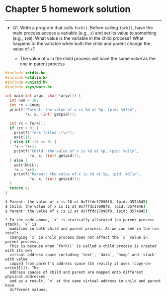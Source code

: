 # Chapter 5 homework solution
---
* Q1. Write a program that calls `fork()`. Before calling `fork()`, have the main
process access a variable (e.g., `x`) and set its value to something (e.g., `100`).
What value is the variable in the child process? What happens to the variable when both
the child and parent change the value of `x`?

    * The value of x in the child process will have the same value as the one in parent
      process

```c
#include <stdio.h>
#include <stdlib.h>
#include <unistd.h>
#include <sys/wait.h>

int main(int argc, char *argv[]) {
  int num = 10;
  int *x = &num;
  printf("Parent: the value of x is %d at %p, (pid: %d)\n",
         *x, x, (int) getpid());

  int rc = fork();
  if (rc < 0) {
    printf("fork failed :(\n");
    exit(1);
  } else if (rc == 0) {
    *x = *x+1;
    printf("Child: the value of x is %d at %p, (pid: %d)\n",
           *x, x, (int) getpid());
  } else {
    wait(NULL);
    *x = *x+2;
    printf("Parent: the value of x is %d at %p, (pid: %d)\n",
           *x, x, (int) getpid());
  }
  return 0;
}
```
```sh
$ Parent: the value of x is 10 at 0x7ffdc17098f8, (pid: 3574845)
$ Child: the value of x is 11 at 0x7ffdc17098f8, (pid: 3574846)
$ Parent: the value of x is 12 at 0x7ffdc17098f8, (pid: 3574845)
```
    * In the code above, `x` is statically allocated (on parent process stack). `x` is
      modified in both child and parent process. As we can see in the run result
      changing `x` in child process does not affect the `x` value in parent process.
      This is because when `fork()` is called a child process is created with its own
      virtual address space including `text`, `data`, `heap` and `stack` with value
      copied from parent's address space (In reality it uses [copy-on-write][1]). The
      address spaces of child and parent are mapped onto different physical addresses
      and as a result, `x` at the same virtual address in child and parent have
      different values. 
